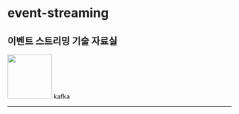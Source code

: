 # event-streaming

## 이벤트 스트리밍 기술 자료실

<img src="https://upload.wikimedia.org/wikipedia/commons/thumb/0/01/Apache_Kafka_logo.svg/154px-Apache_Kafka_logo.svg.png?20210416085520" width="100" height="auto"> kafka 

---



